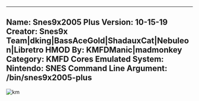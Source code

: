 -----------------------
Name: Snes9x2005 Plus
Version: 10-15-19
Creator: Snes9x Team|dking|BassAceGold|ShadauxCat|Nebuleon|Libretro
HMOD By: KMFDManic|madmonkey
Category: KMFD Cores
Emulated System: Nintendo: SNES
Command Line Argument: /bin/snes9x2005-plus
-----------------------
![km](https://i.imgur.com/D8hESnu.png)
